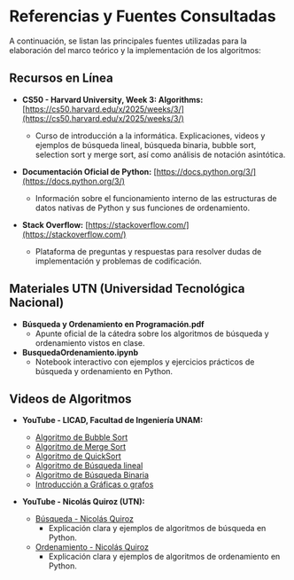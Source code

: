 # Referencias y Fuentes Consultadas

A continuación, se listan las principales fuentes utilizadas para la elaboración del marco teórico y la implementación de los algoritmos:

## Recursos en Línea

* **CS50 - Harvard University, Week 3: Algorithms:** [https://cs50.harvard.edu/x/2025/weeks/3/](https://cs50.harvard.edu/x/2025/weeks/3/)
    * Curso de introducción a la informática. Explicaciones, videos y ejemplos de búsqueda lineal, búsqueda binaria, bubble sort, selection sort y merge sort, así como análisis de notación asintótica.

* **Documentación Oficial de Python:** [https://docs.python.org/3/](https://docs.python.org/3/)
    * Información sobre el funcionamiento interno de las estructuras de datos nativas de Python y sus funciones de ordenamiento.

* **Stack Overflow:** [https://stackoverflow.com/](https://stackoverflow.com/)
    * Plataforma de preguntas y respuestas para resolver dudas de implementación y problemas de codificación.

## Materiales UTN (Universidad Tecnológica Nacional)

* **Búsqueda y Ordenamiento en Programación.pdf**
    * Apunte oficial de la cátedra sobre los algoritmos de búsqueda y ordenamiento vistos en clase.
* **BusquedaOrdenamiento.ipynb**
    * Notebook interactivo con ejemplos y ejercicios prácticos de búsqueda y ordenamiento en Python.

## Videos de Algoritmos

* **YouTube - LICAD, Facultad de Ingeniería UNAM:**
    * [Algoritmo de Bubble Sort](https://www.youtube.com/watch?v=wRd_HCjkvg0&list=PLn3VjQYU7QJaDj3eGZhJLsurag29ps5VE&index=2)
    * [Algoritmo de Merge Sort](https://www.youtube.com/watch?v=GGvFZaYsxOE&list=PLn3VjQYU7QJaDj3eGZhJLsurag29ps5VE&index=4)
    * [Algoritmo de QuickSort](https://www.youtube.com/watch?v=Pucn1-Dd0q4&list=PLn3VjQYU7QJaDj3eGZhJLsurag29ps5VE&index=6)
    * [Algoritmo de Búsqueda lineal](https://www.youtube.com/watch?v=wlvOGGDP-ps&list=PLn3VjQYU7QJaDj3eGZhJLsurag29ps5VE&index=12)
    * [Algoritmo de Búsqueda Binaria](https://www.youtube.com/watch?v=CXRKhkC_E-A&list=PLn3VjQYU7QJaDj3eGZhJLsurag29ps5VE&index=14)
    * [Introducción a Gráficas o grafos](https://www.youtube.com/watch?v=N7NpBdTQjo4&list=PLn3VjQYU7QJaDj3eGZhJLsurag29ps5VE&index=17)

* **YouTube - Nicolás Quiroz (UTN):**
    * [Búsqueda - Nicolás Quiroz](https://www.youtube.com/watch?v=gJlQTq80lIg)
        * Explicación clara y ejemplos de algoritmos de búsqueda en Python.
    * [Ordenamiento - Nicolás Quiroz](https://www.youtube.com/watch?v=xntUhrhtLaw)
        * Explicación clara y ejemplos de algoritmos de ordenamiento en Python.